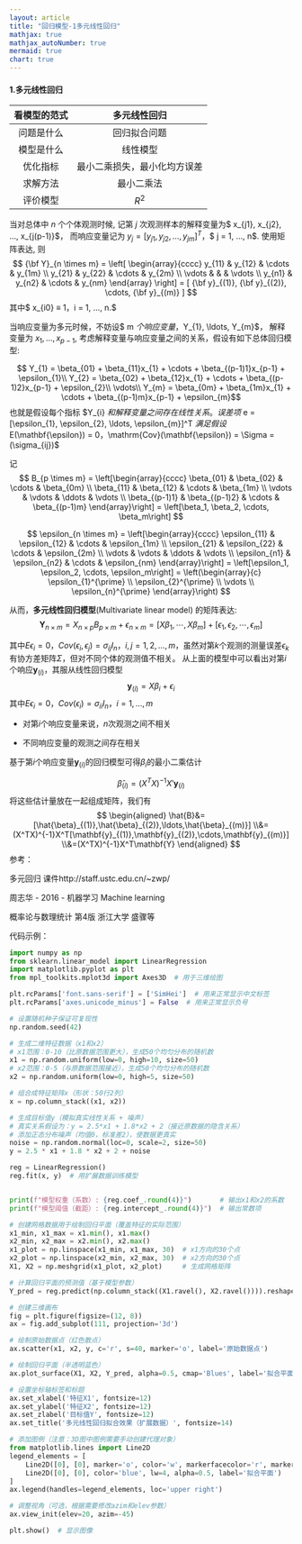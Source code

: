 ```yaml
---
layout: article
title: "回归模型-1多元线性回归"
mathjax: true
mathjax_autoNumber: true
mermaid: true
chart: true
---
```


####  1.多元线性回归

| 看模型的范式 |         多元线性回归         |
| :----------: | :--------------------------: |
|  问题是什么  |         回归拟合问题         |
|  模型是什么  |           线性模型           |
|   优化指标   | 最小二乘损失，最小化均方误差 |
|   求解方法   |          最小二乘法          |
|   评价模型   |            $R^2$             |

当对总体中 $n$ 个个体观测时候, 记第 $j$ 次观测样本的解释变量为$ x_{j1}, x_{j2}, …, x_{j(p-1)}$， 而响应变量记为 $y_{j} = [y_{j1}, y_{j2}, …, y_{jm}]^T$，$ j = 1, …, n$. 使用矩阵表达, 则
$$
{\bf Y}_{n \times m} = \left[ \begin{array}{cccc} y_{11} & y_{12} & \cdots & y_{1m} \\ y_{21} & y_{22} & \cdots & y_{2m} \\ \vdots & & & \vdots \\ y_{n1} & y_{n2} & \cdots & y_{nm} \end{array} \right] = [ {\bf y}_{(1)}, {\bf y}_{(2)}, \cdots, {\bf y}_{(m)} ]
$$
其中$ x_{i0} ≡ 1$，$i = 1, …, n.$

当响应变量为多元时候，不妨设$ m $个响应变量，$Y_{1}, \ldots, Y_{m}$， 解释变量为 $x_{1}, \ldots, x_{p-1}$, 考虑解释变量与响应变量之间的关系，假设有如下总体回归模型:

$$
Y_{1} = \beta_{01} + \beta_{11}x_{1} + \cdots + \beta_{(p-1)1}x_{p-1} + \epsilon_{1}​
\\
Y_{2} = \beta_{02} + \beta_{12}x_{1} + \cdots + \beta_{(p-1)2}x_{p-1} + \epsilon_{2}​
\\
\vdots​
\\
Y_{m} = \beta_{0m} + \beta_{1m}x_{1} + \cdots + \beta_{(p-1)m}x_{p-1} + \epsilon_{m}​
$$
也就是假设每个指标 $Y_{i} $和解释变量之间存在线性关系。误差项$ e = [\epsilon_{1}, \epsilon_{2}, \ldots, \epsilon_{m}]^T $满足假设$E(\mathbf{\epsilon}) = 0$，$\mathrm{Cov}(\mathbf{\epsilon}) = \Sigma = (\sigma_{ij})$

记
$$
B_{p \times m} = \left[\begin{array}{cccc}
\beta_{01} & \beta_{02} & \cdots & \beta_{0m} \\
\beta_{11} & \beta_{12} & \cdots & \beta_{1m} \\
\vdots & \vdots & \ddots & \vdots \\
\beta_{(p-1)1} & \beta_{(p-1)2} & \cdots & \beta_{(p-1)m}
\end{array}\right] = \left[\beta_1, \beta_2, \cdots, \beta_m\right]
$$

$$
\epsilon_{n \times m} = \left[\begin{array}{cccc}
\epsilon_{11} & \epsilon_{12} & \cdots & \epsilon_{1m} \\
\epsilon_{21} & \epsilon_{22} & \cdots & \epsilon_{2m} \\
\vdots & \vdots & \ddots & \vdots \\
\epsilon_{n1} & \epsilon_{n2} & \cdots & \epsilon_{nm}
\end{array}\right] = \left[\epsilon_1, \epsilon_2, \cdots, \epsilon_m\right] = \left(\begin{array}{c}
\epsilon_{1}^{\prime} \\
\epsilon_{2}^{\prime} \\
\vdots \\
\epsilon_{n}^{\prime}
\end{array}\right)
$$

从而，**多元线性回归模型**(Multivariate linear model) 的矩阵表达:
$$
\mathbf{Y}_{n \times m} = X_{n \times p} B_{p \times m} + \epsilon_{n \times m}= \left[X \beta_1, \cdots, X \beta_m\right] + \left[\epsilon_1, \epsilon_2, \cdots, \epsilon_m\right]
$$

其中$E\epsilon_i=0$，$Cov(\epsilon_i,\epsilon_j)=\sigma_{ij}I_{n}$，$i,j=1,2,\ldots,m$，虽然对第$k$个观测的测量误差$\epsilon_k$有协方差矩阵$\Sigma$，但对不同个体的观测值不相关。
从上面的模型中可以看出对第$i$个响应$\mathbf{y}_{(i)}$，其服从线性回归模型
$$
\mathbf{y}_{(i)}=X\beta_i+\epsilon_i
$$
其中$E\epsilon_i=0$，$Cov(\epsilon_i)=\sigma_{ii}I_{n}$，$i=1,\ldots,m$

- 对第$i$个响应变量来说，$n$次观测之间不相关

- 不同响应变量的观测之间存在相关

基于第$i$个响应变量$\mathbf{y}_{(i)}$的回归模型可得$\beta_i$的最小二乘估计

$$
\hat\beta_{(i)}=(X^TX)^{-1}X'\mathbf{y}_{(i)}
$$
将这些估计量放在一起组成矩阵，我们有
$$
\begin{aligned}
\hat{B}&=[\hat{\beta}_{(1)},\hat{\beta}_{(2)},\ldots,\hat{\beta}_{(m)}]
\\&=(X^TX)^{-1}X^T[\mathbf{y}_{(1)},\mathbf{y}_{(2)},\cdots,\mathbf{y}_{(m)}]
\\&=(X^TX)^{-1}X^T\mathbf{Y}
\end{aligned}
$$
参考：

多元回归  课件http://staff.ustc.edu.cn/~zwp/

周志华 - 2016 - 机器学习 Machine learning

概率论与数理统计 第4版 浙江大学 盛骤等

代码示例：

```python
import numpy as np
from sklearn.linear_model import LinearRegression
import matplotlib.pyplot as plt
from mpl_toolkits.mplot3d import Axes3D  # 用于三维绘图

plt.rcParams['font.sans-serif'] = ['SimHei']  # 用来正常显示中文标签
plt.rcParams['axes.unicode_minus'] = False  # 用来正常显示负号

# 设置随机种子保证可复现性
np.random.seed(42)

# 生成二维特征数据（x1和x2）
# x1范围：0-10（比原数据范围更大），生成50个均匀分布的随机数
x1 = np.random.uniform(low=0, high=10, size=50)
# x2范围：0-5（与原数据范围接近），生成50个均匀分布的随机数
x2 = np.random.uniform(low=0, high=5, size=50)

# 组合成特征矩阵x（形状：50行2列）
x = np.column_stack((x1, x2))

# 生成目标值y（模拟真实线性关系 + 噪声）
# 真实关系假设为：y = 2.5*x1 + 1.8*x2 + 2（接近原数据的隐含关系）
# 添加正态分布噪声（均值0，标准差2），使数据更真实
noise = np.random.normal(loc=0, scale=2, size=50)
y = 2.5 * x1 + 1.8 * x2 + 2 + noise

reg = LinearRegression()
reg.fit(x, y)  # 用扩展数据训练模型


print(f"模型权重（系数）: {reg.coef_.round(4)}")       # 输出x1和x2的系数
print(f"模型阈值（截距）: {reg.intercept_.round(4)}")  # 输出常数项

# 创建网格数据用于绘制回归平面（覆盖特征的实际范围）
x1_min, x1_max = x1.min(), x1.max()
x2_min, x2_max = x2.min(), x2.max()
x1_plot = np.linspace(x1_min, x1_max, 30)  # x1方向的30个点
x2_plot = np.linspace(x2_min, x2_max, 30)  # x2方向的30个点
X1, X2 = np.meshgrid(x1_plot, x2_plot)     # 生成网格矩阵

# 计算回归平面的预测值（基于模型参数）
Y_pred = reg.predict(np.column_stack((X1.ravel(), X2.ravel()))).reshape(X1.shape)

# 创建三维画布
fig = plt.figure(figsize=(12, 8))
ax = fig.add_subplot(111, projection='3d')

# 绘制原始数据点（红色散点）
ax.scatter(x1, x2, y, c='r', s=40, marker='o', label='原始数据点')

# 绘制回归平面（半透明蓝色）
ax.plot_surface(X1, X2, Y_pred, alpha=0.5, cmap='Blues', label='拟合平面')

# 设置坐标轴标签和标题
ax.set_xlabel('特征X1', fontsize=12)
ax.set_ylabel('特征X2', fontsize=12)
ax.set_zlabel('目标值Y', fontsize=12)
ax.set_title('多元线性回归拟合效果（扩展数据）', fontsize=14)

# 添加图例（注意：3D图中图例需要手动创建代理对象）
from matplotlib.lines import Line2D
legend_elements = [
    Line2D([0], [0], marker='o', color='w', markerfacecolor='r', markersize=10, label='原始数据'),
    Line2D([0], [0], color='blue', lw=4, alpha=0.5, label='拟合平面')
]
ax.legend(handles=legend_elements, loc='upper right')

# 调整视角（可选，根据需要修改azim和elev参数）
ax.view_init(elev=20, azim=-45)

plt.show()  # 显示图像
```

